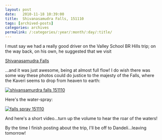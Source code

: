 ```yaml
---
layout: post
date:	2010-11-18 10:39:00
title:  Shivanasamudra Falls, 151110
tags: [archived-posts]
categories: archives
permalink: /:categories/:year/:month/:day/:title/
---
```

I must say we had a really good driver on the Valley School BR Hills trip; on the way back, on his own, he suggested that we visit 

<a href="http://en.wikipedia.org/wiki/Shivanasamudra_Falls"> Shivanasamudra Falls </a>


...and it was just awesome, being at almost full flow! I do wish there was some way these photos could do justice to the majesty of the Falls, where the Kaveri seems to drop from heaven to earth:


<a href="http://s835.photobucket.com/albums/zz275/dffrntpx/?action=view&amp;current=IMG_6451.jpg" target="_blank"><img src="http://i835.photobucket.com/albums/zz275/dffrntpx/IMG_6451.jpg" border="0" alt="shivansamurdra falls 151110"></a>


Here's the water-spray:


<a href="http://s835.photobucket.com/albums/zz275/dffrntpx/?action=view&amp;current=IMG_6450.jpg" target="_blank"><img src="http://i835.photobucket.com/albums/zz275/dffrntpx/IMG_6450.jpg" border="0" alt="falls spray 151110"></a>


And here's a short video...turn up the volume to hear the roar of the waters!

<lj-embed id="523"/>

By the time I finish posting about the trip, I'll be off to Dandeli...leaving tomorrow!
